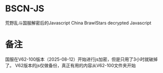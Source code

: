 # BSCN-JS
荒野乱斗国服解密后的Javascript
China BrawlStars decrypted Javascript

# 备注
国服在V62-100版本（2025-08-12）开始进行js加密，但是只用了3小时就破掉了。
V62版本的js仅做备份，真正有用的内容从V62-100文件夹开始
